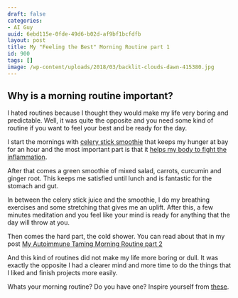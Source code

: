 ```yaml
---
draft: false
categories:
- AI Guy
uuid: 6ebd115e-0fde-49d6-b02d-af9bf1bcfdfb
layout: post
title: My "Feeling the Best" Morning Routine part 1
id: 900
tags: []
image: /wp-content/uploads/2018/03/backlit-clouds-dawn-415380.jpg
---
```


## Why is a morning routine important?

I hated routines because I thought they would make my life very boring and predictable. Well, it was quite the opposite and you need some kind of routine if you want to feel your best and be ready for the day. 

I start the mornings with [celery stick smoothie](https://www.youtube.com/watch?v=GaMODOojW7k) that keeps my hunger at bay for an hour and the most important part is that it [helps my body to fight the inflammation](https://www.ncbi.nlm.nih.gov/pubmed/16520011). 

After that comes a green smoothie of mixed salad, carrots, curcumin and ginger root. This keeps me satisfied until lunch and is fantastic for the stomach and gut. 

In between the celery stick juice and the smoothie, I do my breathing exercises and some stretching that gives me an uplift. After this, a few minutes meditation and you feel like your mind is ready for anything that the day will throw at you.

Then comes the hard part, the cold shower. You can read about that in my post [My Autoimmune Taming Morning Routine part 2](https://factastichealth.com/my-autoimmune-taming-morning-routine-part-2)

And this kind of routines did not make my life more boring or dull. It was exactly the opposite I had a clearer mind and more time to do the things that I liked and finish projects more easily.

Whats your morning routine? Do you have one? Inspire yourself from [these](https://www.inc.com/tim-ferriss/tim-ferriss-how-worlds-most-successful-people-start-their-days.html).
